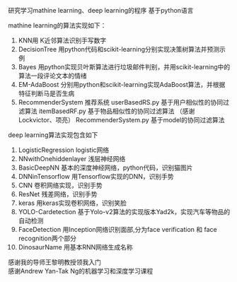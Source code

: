 研究学习mathine learning、deep learning的程序
基于python语言

mathine learning的算法实现如下：
1. KNN用 K近邻算法识别手写数字
2. DecisionTree 用python代码和scikit-learning分别实现决策树算法并预测示例
3. Bayes 用python实现贝叶斯算法进行垃圾邮件判别，并用scikit-learning中的算法一段评论文本的情绪
4. EM-AdaBoost 分别用python和scikit-learning实现AdaBoost算法，并根据特征判断马是否生病
5. RecommenderSystem 推荐系统
   userBasedRS.py  基于用户相似性的协同过滤算法
   itemBasedRF.py  基于物品相似性的协同过滤算法
		   （感谢Lockvictor、项亮）
   RecommenderSystem.py  基于model的协同过滤算法

deep learning算法实现包含如下

1. LogisticRegression logistic网络
2. NNwithOnehiddenlayer  浅层神经网络
3. BasicDeepNN  基本的深度神经网络，python代码，识别猫图片
4. DNNinTensorflow 用Tensorflow实现的DNN，识别手势
5. CNN 卷积网络实现，识别手势
6. ResNet 残差网络，识别手势
7. keras 用keras实现卷积网络，识别笑脸
8. YOLO-Cardetection 基于Yolo-v2算法的实现版本Yad2k，实现汽车等物品的自动检测
9. FaceDetection 用Inception网络识别面部,分为face verification 和 face recognition两个部分
10. DinosaurName 用基本RNN网络生成名称


感谢我的导师王黎明教授领我入门  
感谢Andrew Yan-Tak Ng的机器学习和深度学习课程
